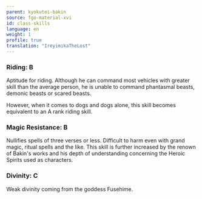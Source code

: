 ```yaml
---
parent: kyokutei-bakin
source: fgo-material-xvi
id: class-skills
language: en
weight: 1
profile: true
translation: "IreyimikaTheLost"
---
```


### Riding: B

Aptitude for riding. Although he can command most vehicles with greater skill than the average person, he is unable to command phantasmal beasts, demonic beasts or scared beasts.

However, when it comes to dogs and dogs alone, this skill becomes equivalent to an A rank riding skill.

### Magic Resistance: B

Nullifies spells of three verses or less. Difficult to harm even with grand magic, ritual spells and the like. This skill is further increased by the renown of Bakin's works and his depth of understanding concerning the Heroic Spirits used as characters.

### Divinity: C

Weak divinity coming from the goddess Fusehime.
